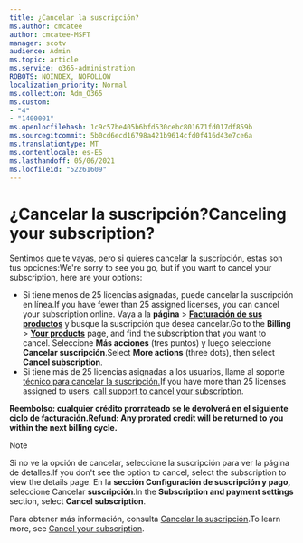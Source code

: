 ```yaml
---
title: ¿Cancelar la suscripción?
ms.author: cmcatee
author: cmcatee-MSFT
manager: scotv
audience: Admin
ms.topic: article
ms.service: o365-administration
ROBOTS: NOINDEX, NOFOLLOW
localization_priority: Normal
ms.collection: Adm_O365
ms.custom:
- "4"
- "1400001"
ms.openlocfilehash: 1c9c57be405b6bfd530cebc801671fd017df859b
ms.sourcegitcommit: 5b0cd6ecd16798a421b9614cfd0f416d43e7ce6a
ms.translationtype: MT
ms.contentlocale: es-ES
ms.lasthandoff: 05/06/2021
ms.locfileid: "52261609"
---
```

# <a name="canceling-your-subscription"></a><span data-ttu-id="7693f-102">¿Cancelar la suscripción?</span><span class="sxs-lookup"><span data-stu-id="7693f-102">Canceling your subscription?</span></span>

<span data-ttu-id="7693f-103">Sentimos que te vayas, pero si quieres cancelar la suscripción, estas son tus opciones:</span><span class="sxs-lookup"><span data-stu-id="7693f-103">We're sorry to see you go, but if you want to cancel your subscription, here are your options:</span></span>
  
- <span data-ttu-id="7693f-104">Si tiene menos de 25 licencias asignadas, puede cancelar la suscripción en línea.</span><span class="sxs-lookup"><span data-stu-id="7693f-104">If you have fewer than 25 assigned licenses, you can cancel your subscription online.</span></span> <span data-ttu-id="7693f-105">Vaya a la **página** \> **[Facturación de sus productos](https://go.microsoft.com/fwlink/p/?linkid=842054)** y busque la suscripción que desea cancelar.</span><span class="sxs-lookup"><span data-stu-id="7693f-105">Go to the **Billing** \> **[Your products](https://go.microsoft.com/fwlink/p/?linkid=842054)** page, and find the subscription that you want to cancel.</span></span> <span data-ttu-id="7693f-106">Seleccione **Más acciones** (tres puntos) y luego seleccione **Cancelar suscripción**.</span><span class="sxs-lookup"><span data-stu-id="7693f-106">Select **More actions** (three dots), then select **Cancel subscription**.</span></span>
- <span data-ttu-id="7693f-107">Si tiene más de 25 licencias asignadas a los usuarios, llame al soporte [técnico para cancelar la suscripción.](/microsoft-365/admin/contact-support-for-business-products?view=o365-worldwide)</span><span class="sxs-lookup"><span data-stu-id="7693f-107">If you have more than 25 licenses assigned to users, [call support to cancel your subscription](/microsoft-365/admin/contact-support-for-business-products?view=o365-worldwide).</span></span>
  
<span data-ttu-id="7693f-108">**Reembolso: cualquier crédito prorrateado se le devolverá en el siguiente ciclo de facturación.**</span><span class="sxs-lookup"><span data-stu-id="7693f-108">**Refund: Any prorated credit will be returned to you within the next billing cycle.**</span></span>

> [!NOTE]
> <span data-ttu-id="7693f-109">Si no ve la opción de cancelar, seleccione la suscripción para ver la página de detalles.</span><span class="sxs-lookup"><span data-stu-id="7693f-109">If you don't see the option to cancel, select the subscription to view the details page.</span></span> <span data-ttu-id="7693f-110">En la **sección Configuración de suscripción y pago,** seleccione Cancelar **suscripción**.</span><span class="sxs-lookup"><span data-stu-id="7693f-110">In the **Subscription and payment settings** section, select **Cancel subscription**.</span></span>

<span data-ttu-id="7693f-111">Para obtener más información, consulta [Cancelar la suscripción](https://docs.microsoft.com/microsoft-365/commerce/subscriptions/cancel-your-subscription).</span><span class="sxs-lookup"><span data-stu-id="7693f-111">To learn more, see [Cancel your subscription](https://docs.microsoft.com/microsoft-365/commerce/subscriptions/cancel-your-subscription).</span></span>

